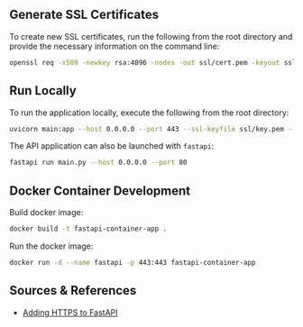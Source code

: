 ## Generate SSL Certificates

To create new SSL certificates, run the following from the root directory and provide the necessary information on the command line:

```bash
openssl req -x509 -newkey rsa:4096 -nodes -out ssl/cert.pem -keyout ssl/key.pem -days 365
```

## Run Locally

To run the application locally, execute the following from the root directory:

```bash
uvicorn main:app --host 0.0.0.0 --port 443 --ssl-keyfile ssl/key.pem --ssl-certfile ssl/cert.pem
```

The API application can also be launched with `fastapi`:

```bash
fastapi run main.py --host 0.0.0.0 --port 80
```

## Docker Container Development

Build docker image:

```bash
docker build -t fastapi-container-app .
```

Run the docker image:

```bash
docker run -d --name fastapi -p 443:443 fastapi-container-app
```

## Sources & References

- [Adding HTTPS to FastAPI](https://medium.com/@mariovanrooij/adding-https-to-fastapi-ad5e0f9e084e)
